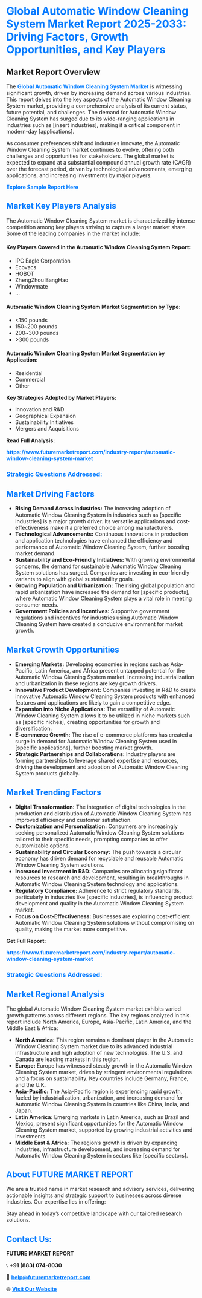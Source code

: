 <h1 style="color: #007BFF;">Global Automatic Window Cleaning System Market Report 2025-2033: Driving Factors, Growth Opportunities, and Key Players</h1>

<section id="overview">
<h2>Market Report Overview</h2>
<p>The <a href="https://www.futuremarketreport.com/industry-report/automatic-window-cleaning-system-market" style="color: #007BFF; text-decoration: none;"><strong>Global Automatic Window Cleaning System Market</strong></a> is witnessing significant growth, driven by increasing demand across various industries. This report delves into the key aspects of the Automatic Window Cleaning System market, providing a comprehensive analysis of its current status, future potential, and challenges. The demand for Automatic Window Cleaning System has surged due to its wide-ranging applications in industries such as [insert industries], making it a critical component in modern-day [applications].</p>
<p>As consumer preferences shift and industries innovate, the Automatic Window Cleaning System market continues to evolve, offering both challenges and opportunities for stakeholders. The global market is expected to expand at a substantial compound annual growth rate (CAGR) over the forecast period, driven by technological advancements, emerging applications, and increasing investments by major players.</p>
</section>

<section id="overview">
<p><a href="https://www.futuremarketreport.com/request-sample/reportId=96600" style="color: #007BFF; text-decoration: none;"><strong>Explore Sample Report Here</strong></a></p>
</section>

<section id="key-players">
<h2 style="color: #007BFF;">Market Key Players Analysis</h2>
<p>The Automatic Window Cleaning System market is characterized by intense competition among key players striving to capture a larger market share. Some of the leading companies in the market include:</p>
<h4>Key Players Covered in the Automatic Window Cleaning System Report:</h4>
<ul><li>IPC Eagle Corporation</li><li>Ecovacs</li><li>HOBOT</li><li>ZhengZhou BangHao</li><li>Windowmate</li><li>...</li></ul>
<h4>Automatic Window Cleaning System Market Segmentation by Type:</h4>
<ul><li>&lt;150 pounds</li><li>150~200 pounds</li><li>200~300 pounds</li><li>&gt;300 pounds</li></ul>

<h4>Automatic Window Cleaning System Market Segmentation by Application:</h4>
<ul><li>Residential</li><li>Commercial</li><li>Other</li></ul>
<p><strong>Key Strategies Adopted by Market Players:</strong></p>
<ul>
<li>Innovation and R&D</li>
<li>Geographical Expansion</li>
<li>Sustainability Initiatives</li>
<li>Mergers and Acquisitions</li>
</ul>
</section>

<section>
<p><strong>Read Full Analysis: </strong></p><a href="https://www.futuremarketreport.com/industry-report/automatic-window-cleaning-system-market" style="color: #007BFF; text-decoration: none;"><strong>https://www.futuremarketreport.com/industry-report/automatic-window-cleaning-system-market</strong></a>
<h3 style="color: #007BFF;">Strategic Questions Addressed:</h3>
</section>

<section id="driving-factors">
<h2 style="color: #007BFF;">Market Driving Factors</h2>
<ul>
<li><strong>Rising Demand Across Industries:</strong> The increasing adoption of Automatic Window Cleaning System in industries such as [specific industries] is a major growth driver. Its versatile applications and cost-effectiveness make it a preferred choice among manufacturers.</li>
<li><strong>Technological Advancements:</strong> Continuous innovations in production and application technologies have enhanced the efficiency and performance of Automatic Window Cleaning System, further boosting market demand.</li>
<li><strong>Sustainability and Eco-Friendly Initiatives:</strong> With growing environmental concerns, the demand for sustainable Automatic Window Cleaning System solutions has surged. Companies are investing in eco-friendly variants to align with global sustainability goals.</li>
<li><strong>Growing Population and Urbanization:</strong> The rising global population and rapid urbanization have increased the demand for [specific products], where Automatic Window Cleaning System plays a vital role in meeting consumer needs.</li>
<li><strong>Government Policies and Incentives:</strong> Supportive government regulations and incentives for industries using Automatic Window Cleaning System have created a conducive environment for market growth.</li>
</ul>
</section>

<section id="growth-opportunities">
<h2 style="color: #007BFF;">Market Growth Opportunities</h2>
<ul>
<li><strong>Emerging Markets:</strong> Developing economies in regions such as Asia-Pacific, Latin America, and Africa present untapped potential for the Automatic Window Cleaning System market. Increasing industrialization and urbanization in these regions are key growth drivers.</li>
<li><strong>Innovative Product Development:</strong> Companies investing in R&D to create innovative Automatic Window Cleaning System products with enhanced features and applications are likely to gain a competitive edge.</li>
<li><strong>Expansion into Niche Applications:</strong> The versatility of Automatic Window Cleaning System allows it to be utilized in niche markets such as [specific niches], creating opportunities for growth and diversification.</li>
<li><strong>E-commerce Growth:</strong> The rise of e-commerce platforms has created a surge in demand for Automatic Window Cleaning System used in [specific applications], further boosting market growth.</li>
<li><strong>Strategic Partnerships and Collaborations:</strong> Industry players are forming partnerships to leverage shared expertise and resources, driving the development and adoption of Automatic Window Cleaning System products globally.</li>
</ul>
</section>

<section id="trending-factors">
<h2 style="color: #007BFF;">Market Trending Factors</h2>
<ul>
<li><strong>Digital Transformation:</strong> The integration of digital technologies in the production and distribution of Automatic Window Cleaning System has improved efficiency and customer satisfaction.</li>
<li><strong>Customization and Personalization:</strong> Consumers are increasingly seeking personalized Automatic Window Cleaning System solutions tailored to their specific needs, prompting companies to offer customizable options.</li>
<li><strong>Sustainability and Circular Economy:</strong> The push towards a circular economy has driven demand for recyclable and reusable Automatic Window Cleaning System solutions.</li>
<li><strong>Increased Investment in R&D:</strong> Companies are allocating significant resources to research and development, resulting in breakthroughs in Automatic Window Cleaning System technology and applications.</li>
<li><strong>Regulatory Compliance:</strong> Adherence to strict regulatory standards, particularly in industries like [specific industries], is influencing product development and quality in the Automatic Window Cleaning System market.</li>
<li><strong>Focus on Cost-Effectiveness:</strong> Businesses are exploring cost-efficient Automatic Window Cleaning System solutions without compromising on quality, making the market more competitive.</li>
</ul>
</section>

<section>
<p><strong>Get Full Report: </strong></p><a href="https://www.futuremarketreport.com/industry-report/automatic-window-cleaning-system-market" style="color: #007BFF; text-decoration: none;"><strong>https://www.futuremarketreport.com/industry-report/automatic-window-cleaning-system-market</strong></a>
<h3 style="color: #007BFF;">Strategic Questions Addressed:</h3>
</section>


<section id="regional-analysis">
<h2 style="color: #007BFF;">Market Regional Analysis</h2>
<p>The global Automatic Window Cleaning System market exhibits varied growth patterns across different regions. The key regions analyzed in this report include North America, Europe, Asia-Pacific, Latin America, and the Middle East & Africa:</p>
<ul>
<li><strong>North America:</strong> This region remains a dominant player in the Automatic Window Cleaning System market due to its advanced industrial infrastructure and high adoption of new technologies. The U.S. and Canada are leading markets in this region.</li>
<li><strong>Europe:</strong> Europe has witnessed steady growth in the Automatic Window Cleaning System market, driven by stringent environmental regulations and a focus on sustainability. Key countries include Germany, France, and the U.K.</li>
<li><strong>Asia-Pacific:</strong> The Asia-Pacific region is experiencing rapid growth, fueled by industrialization, urbanization, and increasing demand for Automatic Window Cleaning System in countries like China, India, and Japan.</li>
<li><strong>Latin America:</strong> Emerging markets in Latin America, such as Brazil and Mexico, present significant opportunities for the Automatic Window Cleaning System market, supported by growing industrial activities and investments.</li>
<li><strong>Middle East & Africa:</strong> The region’s growth is driven by expanding industries, infrastructure development, and increasing demand for Automatic Window Cleaning System in sectors like [specific sectors].</li>
</ul>
</section>

<footer>
<h2 style="color: #007BFF;">About FUTURE MARKET REPORT</h2>
<p>We are a trusted name in market research and advisory services, delivering actionable insights and strategic support to businesses across diverse industries. Our expertise lies in offering:</p>

<p>Stay ahead in today’s competitive landscape with our tailored research solutions.</p>

<h2 style="color: #007BFF;">Contact Us:</h2>
<p><strong>FUTURE MARKET REPORT</strong></p>
<p>📞 <strong>+91 (883) 074-8030</strong></p>
<p>📧 <strong><a href="mailto:help@futuremarketreport.com" style="color: #007BFF;">help@futuremarketreport.com</a></strong></p>
<p>🌐 <strong><a href="https://www.futuremarketreport.com/" style="color: #007BFF;">Visit Our Website</a></strong></p>
</footer>